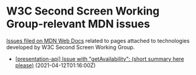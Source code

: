 # W3C Second Screen Working Group-relevant MDN issues

[Issues filed on MDN Web Docs](https://github.com/mdn/content/issues) related to pages attached to technologies developed by W3C Second Screen Working Group.

* [[presentation-api] Issue with "getAvailability": (short summary here please)](https://github.com/mdn/content/issues/4025) (2021-04-12T01:16:00Z)
  
